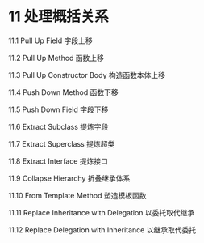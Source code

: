 # 11 处理概括关系

11.1 Pull Up Field 字段上移

11.2 Pull Up Method 函数上移

11.3 Pull Up Constructor Body 构造函数本体上移

11.4 Push Down Method 函数下移

11.5 Push Down Field 字段下移

11.6 Extract Subclass 提炼字段

11.7 Extract Superclass 提炼超类

11.8 Extract Interface 提炼接口

11.9 Collapse Hierarchy 折叠继承体系

11.10 From Template Method 塑造模板函数

11.11 Replace Inheritance with Delegation 以委托取代继承

11.12 Replace Delegation  with Inheritance 以继承取代委托